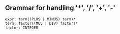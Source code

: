 ## Grammar for handling '*', '/', '+', '-'
```
expr: term((PLUS | MINUS) term)*
term: factor((MUL | DIV) factor)*
factor: INTEGER
```
